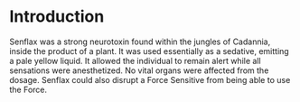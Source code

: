 # Introduction

Senflax was a strong neurotoxin found within the jungles of Cadannia, inside the product of a plant.
It was used essentially as a sedative, emitting a pale yellow liquid.
It allowed the individual to remain alert while all sensations were anesthetized.
No vital organs were affected from the dosage.
Senflax could also disrupt a Force Sensitive from being able to use the Force.
